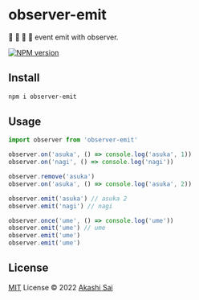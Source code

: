# observer-emit

👀 📣 📢 🚀 event emit with observer.

[![NPM version](https://img.shields.io/npm/v/observer-emit?color=a1b858&label=)](https://www.npmjs.com/package/observer-emit)

## Install

```bash
npm i observer-emit
```

## Usage


```ts
import observer from 'observer-emit'

observer.on('asuka', () => console.log('asuka', 1))
observer.on('nagi', () => console.log('nagi'))

observer.remove('asuka')
observer.on('asuka', () => console.log('asuka', 2))

observer.emit('asuka') // asuka 2
observer.emit('nagi') // nagi

observer.once('ume', () => console.log('ume'))
observer.emit('ume') // ume
observer.emit('ume')
observer.emit('ume')
```

## License

[MIT](./LICENSE) License © 2022 [Akashi Sai](https://github.com/akashigakki)
